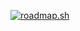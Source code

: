 [![roadmap.sh](https://api.roadmap.sh/v1-badge/tall/6442361ae27257737493b24b?variant=dark)](https://roadmap.sh)